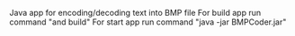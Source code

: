 Java app for encoding/decoding text into BMP file
For build app run command "and build"
For start app run command "java -jar BMPCoder.jar"

